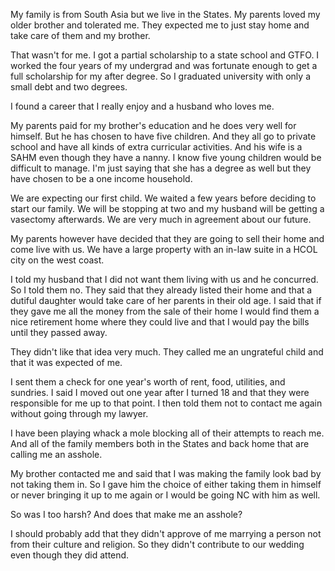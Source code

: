 My family is from South Asia but we live in the States. My parents loved my older brother and tolerated me. They expected me to just stay home and take care of them and my brother.

That wasn't for me. I got a partial scholarship to a state school and GTFO. I worked the four years of my undergrad and was fortunate enough to get a full scholarship for my after degree. So I graduated university with only a small debt and two degrees.

I found a career that I really enjoy and a husband who loves me.

My parents paid for my brother's education and he does very well for himself. But he has chosen to have five children. And they all go to private school and have all kinds of extra curricular activities. And his wife is a SAHM even though they have a nanny. I know five young children would be difficult to manage. I'm just saying that she has a degree as well but they have chosen to be a one income household.

We are expecting our first child. We waited a few years before deciding to start our family. We will be stopping at two and my husband will be getting a vasectomy afterwards. We are very much in agreement about our future.

My parents however have decided that they are going to sell their home and come live with us. We have a large property with an in-law suite in a HCOL city on the west coast.

I told my husband that I did not want them living with us and he concurred. So I told them no. They said that they already listed their home and that a dutiful daughter would take care of her parents in their old age. I said that if they gave me all the money from the sale of their home I would find them a nice retirement home where they could live and that I would pay the bills until they passed away.

They didn't like that idea very much. They called me an ungrateful child and that it was expected of me.

I sent them a check for one year's worth of rent, food, utilities, and sundries. I said I moved out one year after I turned 18 and that they were responsible for me up to that point. I then told them not to contact me again without going through my lawyer.

I have been playing whack a mole blocking all of their attempts to reach me. And all of the family members both in the States and back home that are calling me an asshole.

My brother contacted me and said that I was making the family look bad by not taking them in. So I gave him the choice of either taking them in himself or never bringing it up to me again or I would be going NC with him as well.

So was I too harsh? And does that make me an asshole?

I should probably add that they didn't approve of me marrying a person not from their culture and religion. So they didn't contribute to our wedding even though they did attend.